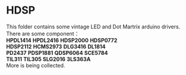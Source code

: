 # HDSP
This folder contains some vintage LED and Dot Martrix arduino drivers.     
There are some component：  
**HPDL1414** **HPDL2416**  **HDSP2000** **HDSP0772**  
**HDSP2112** **HCMS2973**  **DLG3416**  **DL1814**  
**PD2437**   **PDSP1881**  **QDSP6064** **SCE5784**  
**TIL311**   **TIL305**    **SLG2016**  **3LS363A**  
More is being collected.

